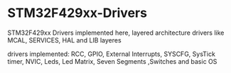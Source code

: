 # STM32F429xx-Drivers

STM32F429xx Drivers implemented here, layered architecture drivers like MCAL, SERVICES, HAL and LIB layeres

drivers implemented: RCC, GPIO, External Interrupts, SYSCFG, SysTick timer, NVIC, Leds, Led Matrix, Seven Segments ,Switches and basic OS
